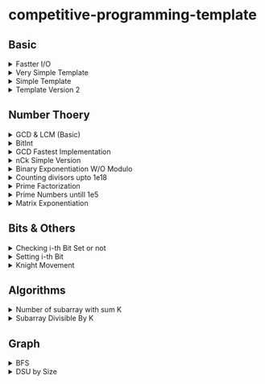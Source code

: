 # competitive-programming-template

## Basic

<details><summary>Fastter I/O</summary>
<p>

```C++
ios_base::sync_with_stdio(0);
cin.tie(0);
```

</p>
</details>

<details><summary>Very Simple Template</summary>
<p>

```C++
#include<bits/stdc++.h>
using namespace std;

#define ll long long

int main(){
	ios_base::sync_with_stdio(0);
	cin.tie(0);

	ll t; cin >> t;
	while(t--){

	}

	return 0;
}
```

</p>
</details>

<details><summary>Simple Template</summary>
<p>

```C++
#include<bits/stdc++.h>
using namespace std;

#define ll long long
#define ff first
#define ss second
#define pb push_back
#define pii pair<ll,ll>
#define vi vector<ll>
#define mi map<ll,ll>
#define inf 2e18
#define endl "\n"


void solve(){

}

int main(){
	ios_base::sync_with_stdio(0);
	cin.tie(0);
	ll t=1; //cin >> t;
	while(t--) solve();
	return 0;
}
```

</p>
</details>

<details><summary>Template Version 2</summary>
<p>

```C++
#include<bits/stdc++.h>
using namespace std;

#define ll long long
#define F first
#define S second
#define pb push_back
#define mp make_pair
#define pii pair<ll,ll>
#define vi vector<ll>
#define mi map<ll,ll>
#define inf 2e18
#define fo(i,n) for(ll i=0; i<n; i++)
#define all(x) x.begin(), x.end()
#define input(n,x) fo(i, n) cin >> x[i];
#define output(x) for(auto i : x) printf("%lld ", i)
#define sortall(x) sort(all(x))
#define YES printf("YES\n")
#define NO printf("NO\n")
#define endl "\n"


void solve(){
	ll n;
	cin >> n;
	ll a[n];
	input(n,a);
	output(a);
}

int main(){
	ios_base::sync_with_stdio(0);
	cin.tie(0);

	ll t=1; //cin >> t;
	while(t--) solve();

	return 0;
}
```

</p>
</details>

## Number Thoery

<details><summary>GCD & LCM (Basic)</summary>
<p>

```C++
#define ll long long
ll gcd(ll a,ll b){
	if(b==0)return a;
	else return gcd(b,a%b);
}

ll lcm(ll a,ll b){
	return a*b/gcd(a,b);
}
```

</p>
</details>
<details><summary>BitInt</summary>
<p>

```C++
struct bigint {
    typedef vector<int> lnum;
    const int base = 1000 * 1000 * 1000;
    lnum a;
    bigint() {}
    bigint(string s) {
        for (int i = (int)s.length(); i > 0; i -= 9)
            if (i < 9)
                a.push_back (atoi (s.substr (0, i).c_str()));
            else
                a.push_back (atoi (s.substr (i - 9, 9).c_str()));

    }
    void print() {
        printf ("%d", a.empty() ? 0 : a.back());
        for (int i = (int)a.size() - 2; i >= 0; --i)
            printf ("%09d", a[i]);
    }
    void operator += (const bigint &B) {
        const lnum &b = B.a;
        int carry = 0;
        for (size_t i = 0; i < max(a.size(),b.size()) || carry; ++i) {
            if (i == a.size())
                a.push_back (0);
            a[i] += carry + (i < b.size() ? b[i] : 0);
            carry = a[i] >= base;
            if (carry)  a[i] -= base;
        }
    }
};
```

</p>
</details>

<details><summary>GCD Fastest Implementation</summary>
<p>

[maxplus's comment in codeforces](https://codeforces.com/blog/entry/13410?#comment-205881)

```C++
template<typename T>
inline T gcd(T a, T b)
{
    T c;
    while (b)
    {
        c = b;
        b = a % b;
        a = c;
    }
    return a;
}
```

</p>
</details>

<details><summary>nCk Simple Version</summary>
<p>

```C++
ll nck(ll n, ll k){
	ll ans = 1;

	for(ll i=n-k+1; i<=n; i++) ans*=i;
	for(ll i=2; i<=k; i++) ans/=i;

	return ans;
}
```

</p>
</details>

<details><summary>Binary Exponentiation W/O Modulo</summary>
<p>

[cp-algorithms](https://cp-algorithms.com/algebra/binary-exp.html#implementation)

```C++
long long binpow(long long a, long long b) {
    long long res = 1;
    while (b > 0) {
        if (b & 1)
            res = res * a;
        a = a * a;
        b >>= 1;
    }
    return res;
}
```

</p>
</details>

<details><summary>Counting divisors upto 1e18</summary>
<p>

```C++
#define int long long int
#define all(a) a.begin(), a.end()

set<int> primes;
vector<bool> is_Prime(1e5+5, true);

void seive(){
	is_Prime[1] = false;
	for(int i=4; i<=1e5; i+=2) is_Prime[i]=false;

	for(int i=3; i<=1e5; i+=2){
		if(is_Prime[i]==false) continue;
		for(int j=i*2; j<=1e5; j+=i){
			is_Prime[j]=false;
		}
	}

	primes.insert(2);
	for(int i=3; i<=1e5; i+=2){
		if(is_Prime[i]) primes.insert(i);
	}
}

int countFactos(int n){
	int ans = 1;
	for(auto l:primes){
		if(l*l*l > n) break;
		int cnt=1;
		while(n%l == 0){
			n/=l;
			cnt++;
		}
		ans *= cnt;
	}

	if(binary_search(all(primes), n)){
		ans *= 2;
	} else if(floor(sqrtl(n*1.000000))==ceil(sqrtl(n*1.000)) && binary_search(all(primes), sqrtl(n))){
		ans *= 3;
	} else if(n != 1) {
		ans *= 4;
	}

	return ans;
}

```

</p>
</details>

<details><summary>Prime Factorization</summary>
<p>

[cp-algorithms](https://cp-algorithms.com/algebra/factorization.html#wheel-factorization)

```C++
vector<ll> primeFactorization(ll n){
   vector<ll> v;

   while(n%2 == 0){
      v.push_back(2);
      n/=2;
   }
   for(ll i=3; i*i<=n; i+=2){
      while(n%i == 0){
         v.push_back(i);
         n/=i;
      }
   }

   if(n > 1)  v.push_back(n);

   return v;
}
```

</p>
</details>

<details>
	<summary>Prime Numbers untill 1e5</summary>

<p>

```C++
set<ll> primes;
vector<bool> is_Prime(1e5+5, true);

void seive(){
	is_Prime[1] = false;
	for(ll i=4; i<=1e5; i+=2) is_Prime[i]=false;

	for(ll i=3; i<=1e5; i+=2){
		if(is_Prime[i]==false) continue;
		for(ll j=i*2; j<=1e5; j+=i){
			is_Prime[j]=false;
		}
	}

	primes.insert(2);
	for(ll i=3; i<=1e5; i+=2){
		if(is_Prime[i]) primes.insert(i);
	}
}

```

</p>
</details>

<details><summary>Matrix Exponentiation</summary>
<p>

```C++
vector<vector<int>> mul(vector<vector<int>> a, vector<vector<int>> b, int n){
	vector<vector<int>> ans(n, vector<int>(n, 0));
	for(int i=0; i<n; i++){
		for(int j=0; j<n; j++){
			for(int k=0; k<n; k++){
				ans[i][j] += (a[i][k]*b[k][j])%mod;
				ans[i][j] %= mod;
			}
		}
	}
	return ans;
}

vector<vector<int>> matExp(vector<vector<int>> a, int n){
		vector<vector<int>> ans = a;

		while(n >= 1){
			if(n%2 == 0){
				a = mul(a, a, 2);
				n/=2;
			} else {
				ans = mul(a, ans, 2);
				n--;
			}
		}

		return ans;
}
```

</p>
</details>

## Bits & Others

<details><summary>Checking i-th Bit Set or not</summary>
<p>

```C++
ll checkBit  = ((n >> i) & 1);
```

</p>
</details>
<details><summary>Setting i-th Bit</summary>
<p>

```C++
n = n + (1LL << i);
```

</p>
</details>
<details><summary>Knight Movement</summary>
<p>

```C++
int dx[8] = {-1, 1, -2, 2, -2, 2, -1, 1};
int dy[8] = {-2, -2, -1, -1, 1, 1, 2, 2};
```

</p>
</details>

## Algorithms

<details><summary>Number of subarray with sum K</summary>
<p>

```C++
ll subarrayOfK(ll n, ll k, ll arr[]){
	ll ans=0;
	ll sum=0;
	map<ll, ll> mp;
	mp[0]=1;
	for(ll i=0; i<n; i++){
		sum += arr[i];
		ans += mp[sum-k];
		mp[sum]++;
	}
	return ans;
}
```

</p>
</details>
<details><summary>Subarray Divisible By K</summary>
<p>

```C++
ll subarraysDivByK(ll nums[], ll n, ll k) {
	ll sum=0, ans=0;

	map<ll, ll> x;
	x[0]=1;

	for(ll i=0; i<n; i++){
		sum += nums[i];
		ans += x[(sum%k + k)%k];
		x[(sum%k +k)%k]++;
	}

	return ans;
}
```

</p>
</details>

## Graph

<details><summary>BFS</summary>
<p>

```C++
	ll n,e;	cin >> n >> e;
	vector<ll> adj[n+1];
	for(ll i=1; i<=n; i++){
		ll x,y;	cin >> x >> y;
		adj[x].push_back(y);
		adj[y].push_back(x);
	}

	queue<ll> q;
	vector<ll> p(n+1);
	vector<ll> d(n+1);
	vector<bool> used(n+1, false);

	ll src=1;
	q.push(src);
	p[src]=-1;
	used[src]=true;

	while(!q.empty()){
		ll v=q.front();
		q.pop();
		for(auto u:adj[v]){
			if(!used[u]){
				used[u]=true;
				q.push(u);
				d[u]=d[v]+1;
				p[u]=v;
			}
		}
	}

	ll dist = 4;
	list<ll> path;
	for(ll i=dist; i!=-1; i=p[i]){
		path.push_front(i);
	}
	for(auto v:path)	cout << v << " ";
```

</p>
</details>

<details><summary>DSU by Size</summary>
<p>

```C++
const int N = (int)1e5 + 10;
struct DSU {
int parent[N];
int sizes[N];

void make(int v){
	parent[v] = v;
	sizes[v] = 1;
}

int find(int v){
	if(v == parent[v]) return v;
	return parent[v] = find(parent[v]);
}

void Union(int a, int b){
	a = find(a);
	b = find(b);
	if(a != b){
		if(sizes[a] < sizes[b])
			swap(a,b);

		parent[b]=a;
		sizes[a] += sizes[b];
	}
}
}
```

</p>
</details>
